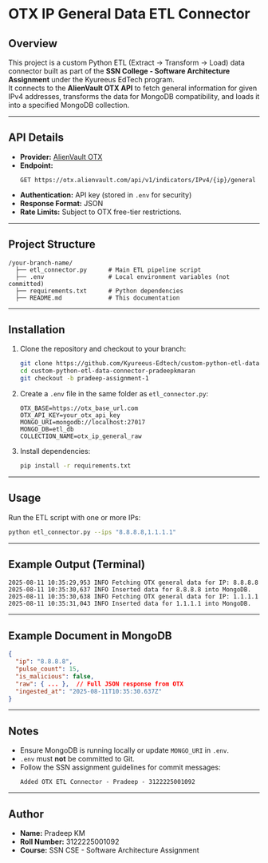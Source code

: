 # OTX IP General Data ETL Connector

## Overview
This project is a custom Python ETL (Extract → Transform → Load) data connector built as part of the **SSN College - Software Architecture Assignment** under the Kyureeus EdTech program.  
It connects to the **AlienVault OTX API** to fetch general information for given IPv4 addresses, transforms the data for MongoDB compatibility, and loads it into a specified MongoDB collection.

---

## API Details

- **Provider:** [AlienVault OTX](https://otx.alienvault.com/)
- **Endpoint:**  
  ```
  GET https://otx.alienvault.com/api/v1/indicators/IPv4/{ip}/general
  ```
- **Authentication:** API key (stored in `.env` for security)
- **Response Format:** JSON
- **Rate Limits:** Subject to OTX free-tier restrictions.

---

## Project Structure

```
/your-branch-name/
  ├── etl_connector.py      # Main ETL pipeline script
  ├── .env                  # Local environment variables (not committed)
  ├── requirements.txt      # Python dependencies
  ├── README.md             # This documentation
```

---

## Installation

1. Clone the repository and checkout to your branch:
   ```bash
   git clone https://github.com/Kyureeus-Edtech/custom-python-etl-data-connector-pradeepkmaran
   cd custom-python-etl-data-connector-pradeepkmaran
   git checkout -b pradeep-assignment-1
   ```

2. Create a `.env` file in the same folder as `etl_connector.py`:
   ```
   OTX_BASE=https://otx_base_url.com
   OTX_API_KEY=your_otx_api_key
   MONGO_URI=mongodb://localhost:27017
   MONGO_DB=etl_db
   COLLECTION_NAME=otx_ip_general_raw
   ```

3. Install dependencies:
   ```bash
   pip install -r requirements.txt
   ```

---

## Usage

Run the ETL script with one or more IPs:
```bash
python etl_connector.py --ips "8.8.8.8,1.1.1.1"
```

---

## Example Output (Terminal)

```
2025-08-11 10:35:29,953 INFO Fetching OTX general data for IP: 8.8.8.8
2025-08-11 10:35:30,637 INFO Inserted data for 8.8.8.8 into MongoDB.
2025-08-11 10:35:30,638 INFO Fetching OTX general data for IP: 1.1.1.1
2025-08-11 10:35:31,043 INFO Inserted data for 1.1.1.1 into MongoDB.
```

---

## Example Document in MongoDB

```json
{
  "ip": "8.8.8.8",
  "pulse_count": 15,
  "is_malicious": false,
  "raw": { ... },  // Full JSON response from OTX
  "ingested_at": "2025-08-11T10:35:30.637Z"
}
```

---

## Notes

- Ensure MongoDB is running locally or update `MONGO_URI` in `.env`.
- `.env` must **not** be committed to Git.
- Follow the SSN assignment guidelines for commit messages:
  ```
  Added OTX ETL Connector - Pradeep - 3122225001092
  ```

---

## Author
- **Name:** Pradeep KM 
- **Roll Number:** 3122225001092
- **Course:** SSN CSE - Software Architecture Assignment  
